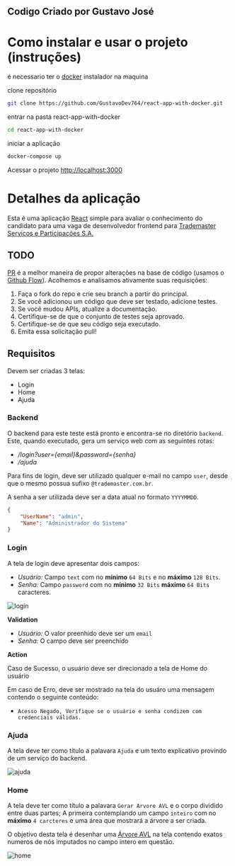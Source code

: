 ## Codigo Criado por Gustavo José

# Como instalar e usar o projeto (instruções)
é necessario ter o [docker](https://www.docker.com/products/docker-desktop) instalador na maquina
<p>clone repositório</p>

```sh
git clone https://github.com/GustavoDev764/react-app-with-docker.git
```
entrar na pasta react-app-with-docker
```sh
cd react-app-with-docker
```

iniciar a aplicação
```sh
docker-compose up
```

Acessar o projeto
[http://localhost:3000](http://localhost:3000)

# Detalhes da aplicação
Esta é uma aplicação [React](https://reactjs.org/) simple para avaliar o conhecimento do candidato para uma vaga de desenvolvedor frontend para [Trademaster Servicos e Participações S.A.](https://www.trademaster.com.br/) 

## TODO
[PR](https://docs.github.com/pt/free-pro-team@latest/github/collaborating-with-issues-and-pull-requests/about-pull-requests) é a melhor maneira de propor alterações na base de código (usamos o [Github Flow](https://guides.github.com/introduction/flow/index.html)). Acolhemos e analisamos ativamente suas requisições:

1. Faça o fork do repo e crie seu branch a partir do principal.
2. Se você adicionou um código que deve ser testado, adicione testes.
3. Se você mudou APIs, atualize a documentação.
4. Certifique-se de que o conjunto de testes seja aprovado.
5. Certifique-se de que seu código seja executado.
6. Emita essa solicitação pull!

## Requisitos

Devem ser criadas 3 telas:
- Login
- Home
- Ajuda

### Backend

O backend para este teste está pronto e encontra-se no diretório `backend`. Este, quando executado, gera um serviço web com as seguintes rotas:
 - _/login?user={email}&password={senha}_
 - _/ajuda_ 

Para fins de login, deve ser utilizado qualquer e-mail no campo `user`, desde que o mesmo possua sufixo `@trademaster.com.br`.

A senha a ser utilizada deve ser a data atual no formato `YYYYMMDD`.

```json
{
    "UserName": "admin",
    "Name": "Administrador do Sistema"
}
```

### Login

A tela de login deve apresentar dois campos:
- _Usuário:_ Campo `text` com no __mínimo__ `64 Bits` e no __máximo__ `128 Bits`.  
- _Senha:_ Campo `password` com no __mínimo__ `32 Bits` __máximo__ `64 Bits` caracteres.

![login](https://github.com/trademasterbr/test-react/raw/main/wireframe/login.png)


__Validation__
- _Usuário:_  O valor preenhido deve ser um `email`  
- _Senha:_ O campo deve ser preenchido

__Action__

Caso de Sucesso, o usuário deve ser direcionado a tela de Home do usuário

Em caso de Erro, deve ser mostrado na tela do usuáro uma mensagem contendo o seguinte conteúdo:
- `Acesso Negado, Verifique se o usuário e senha condizem com credenciais válidas.`

### Ajuda

A tela deve ter como título a palavara `Ajuda` e um texto explicativo provindo de um serviço do backend.

![ajuda](https://github.com/trademasterbr/test-react/raw/main/wireframe/ajuda.png)

### Home

A tela deve ter como título a palavara `Gerar Arvore AVL` e o corpo dividido entre duas partes; A primeira contemplando um campo `inteiro` com no __máximo__ `4 carcteres` e uma área que mostrará a árvore a ser criada.

O objetivo desta tela é desenhar uma [Árvore AVL](http://dcm.ffclrp.usp.br/~augusto/teaching/aedi/AED-I-Arvores-AVL.pdf) na tela contendo exatos numeros de nós imputados no campo intero em questão.

![home](https://github.com/trademasterbr/test-react/raw/main/wireframe/home.png)
